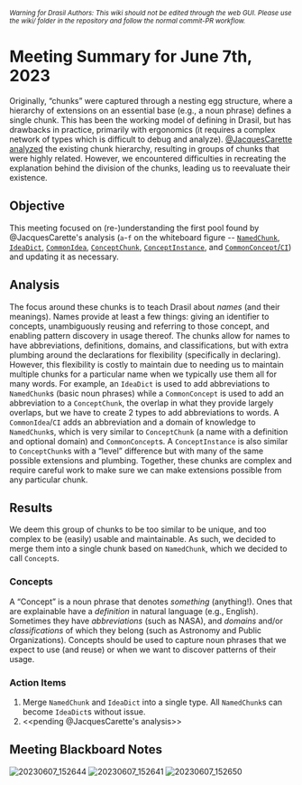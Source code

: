 <small><i>Warning for Drasil Authors: This wiki should not be edited through the web GUI. Please use the wiki/ folder in the repository and follow the normal commit-PR workflow.</i></small>

# Meeting Summary for June 7th, 2023

Originally, “chunks” were captured through a nesting egg structure, where a
hierarchy of extensions on an essential base (e.g., a noun phrase) defines a
single chunk. This has been the working model of defining in Drasil, but has
drawbacks in practice, primarily with ergonomics (it requires a complex network
of types which is difficult to debug and analyze). [@JacquesCarette
analyzed](https://github.com/JacquesCarette/Drasil/wiki/Attributes-and-Chunks)
the existing chunk hierarchy, resulting in groups of chunks that were highly
related. However, we encountered difficulties in recreating the explanation
behind the division of the chunks, leading us to reevaluate their existence.

## Objective

This meeting focused on (re-)understanding the first pool found by
@JacquesCarette's analysis (`a`-`f` on the whiteboard figure --
[`NamedChunk`](https://github.com/JacquesCarette/Drasil/blob/ad9a64f442cf76f2bd52534d9eff797a8f734564/code/drasil-lang/lib/Language/Drasil/Chunk/NamedIdea.hs#L34-L43),
[`IdeaDict`](https://github.com/JacquesCarette/Drasil/blob/ad9a64f442cf76f2bd52534d9eff797a8f734564/code/drasil-lang/lib/Language/Drasil/Chunk/NamedIdea.hs#L67-L75),
[`CommonIdea`](https://github.com/JacquesCarette/Drasil/blob/ad9a64f442cf76f2bd52534d9eff797a8f734564/code/drasil-lang/lib/Language/Drasil/Chunk/CommonIdea.hs#L21-L28),
[`ConceptChunk`](https://github.com/JacquesCarette/Drasil/blob/ad9a64f442cf76f2bd52534d9eff797a8f734564/code/drasil-lang/lib/Language/Drasil/Chunk/Concept/Core.hs#L28-L36),
[`ConceptInstance`](https://github.com/JacquesCarette/Drasil/blob/ad9a64f442cf76f2bd52534d9eff797a8f734564/code/drasil-lang/lib/Language/Drasil/Chunk/Concept/Core.hs#L71-L79),
and
[`CommonConcept`/`CI`](https://github.com/JacquesCarette/Drasil/blob/ad9a64f442cf76f2bd52534d9eff797a8f734564/code/drasil-lang/lib/Language/Drasil/Chunk/Concept/Core.hs#L51-L54))
and updating it as necessary.

## Analysis

The focus around these chunks is to teach Drasil about _names_ (and their
meanings). Names provide at least a few things: giving an identifier to
concepts, unambiguously reusing and referring to those concept, and enabling
pattern discovery in usage thereof. The chunks allow for names to have
abbreviations, definitions, domains, and classifications, but with extra
plumbing around the declarations for flexibility (specifically in declaring).
However, this flexibility is costly to maintain due to needing us to maintain
multiple chunks for a particular name when we typically use them all for many
words. For example, an `IdeaDict` is used to add abbreviations to `NamedChunk`s
(basic noun phrases) while a `CommonConcept` is used to add an abbreviation to a
`ConceptChunk`, the overlap in what they provide largely overlaps, but we have
to create 2 types to add abbreviations to words. A `CommonIdea`/`CI` adds an
abbreviation and a domain of knowledge to `NamedChunk`s, which is very similar
to `ConceptChunk` (a name with a definition and optional domain) and
`CommonConcept`s. A `ConceptInstance` is also similar to `ConceptChunk`s with a
“level” difference but with many of the same possible extensions and plumbing.
Together, these chunks are complex and require careful work to make sure we can
make extensions possible from any particular chunk.

## Results

We deem this group of chunks to be too similar to be unique, and too complex to
be (easily) usable and maintainable. As such, we decided to merge them into a
single chunk based on `NamedChunk`, which we decided to call `Concept`s.

### Concepts

A “Concept” is a noun phrase that denotes _something_ (anything!). Ones that are
explainable have a _definition_ in natural language (e.g., English). Sometimes
they have _abbreviations_ (such as NASA), and _domains_ and/or _classifications_
of which they belong (such as Astronomy and Public Organizations). Concepts
should be used to capture noun phrases that we expect to use (and reuse) or when
we want to discover patterns of their usage.

### Action Items

1. Merge `NamedChunk` and `IdeaDict` into a single type. All `NamedChunk`s can
   become `IdeaDict`s without issue.
2. <<pending @JacquesCarette's analysis>>

## Meeting Blackboard Notes

![20230607_152644](https://github.com/JacquesCarette/Drasil/assets/1627302/ce81c84a-04fc-4ef5-af5b-46d108889aab)
![20230607_152641](https://github.com/JacquesCarette/Drasil/assets/1627302/9897023d-f7c0-41e4-9b9e-782c9799f368)
![20230607_152650](https://github.com/JacquesCarette/Drasil/assets/1627302/31953d60-ac90-495a-8ce9-719653170c98)
